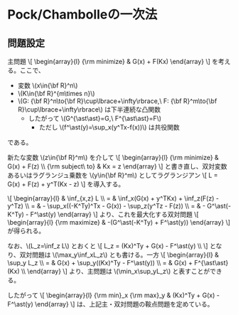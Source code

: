 # Pock/Chambolleの一次法

## 問題設定

主問題
\\[
    \begin{array}{l}
    {\rm minimize} & G(x) + F(Kx)
    \end{array}
\\]
を考える。ここで、
* 変数 \\(x\in{\bf R}^n\\)
* \\(K\in{\bf R}^{m\times n}\\)
* \\(G: {\bf R}^n\to{\bf R}\cup\lbrace+\infty\rbrace,\ F: {\bf R}^m\to{\bf R}\cup\lbrace+\infty\rbrace\\)
  は下半連続な凸関数
  * したがって \\(G^{\ast\ast}=G,\ F^{\ast\ast}=F\\)
    * ただし \\(f^\ast(y)=\sup_x(y^Tx-f(x))\\) は共役関数

である。

新たな変数 \\(z\in{\bf R}^m\\) を介して
\\[
    \begin{array}{l}
    {\rm minimize} & G(x) + F(z) \\\\
    {\rm subject\ to} & Kx = z
    \end{array}
\\]
と書き直し、双対変数あるいはラグランジュ乗数を \\(y\in{\bf R}^m\\) としてラグランジアン
\\[
    L = G(x) + F(z) + y^T(Kx - z)
\\]
を導入する。

\\[
    \begin{array}{l}
    & \inf_{x,z} L \\\\
    = & \inf_x(G(x) + y^TKx) + \inf_z(F(z) - y^Tz) \\\\
    = & - \sup_x((-K^Ty)^Tx - G(x)) - \sup_z(y^Tz - F(z)) \\\\
    = & - G^\ast(-K^Ty) - F^\ast(y)
    \end{array}
\\]
より、これを最大化する双対問題
\\[
    \begin{array}{l}
    {\rm maximize} & -(G^\ast(-K^Ty) + F^\ast(y))
    \end{array}
\\]
が得られる。

なお、\\(L_z=\inf_z L\\) とおくと
\\[
    L_z = (Kx)^Ty + G(x) - F^\ast(y) \\\\
\\]
となり、双対問題は \\(\max_y\inf_xL_z\\) とも書ける。一方
\\[
    \begin{array}{l}
    & \sup_y L_z \\\\
    = & G(x) + \sup_y((Kx)^Ty - F^\ast(y)) \\\\
    = & G(x) + F^{\ast\ast}(Kx) \\\\
    \end{array}
\\]
より、主問題は \\(\min_x\sup_yL_z\\) と表すことができる。

したがって
\\[
    \begin{array}{l}
    {\rm min}_x {\rm max}_y & (Kx)^Ty + G(x) - F^\ast(y)
    \end{array}
\\]
は、上記主・双対問題の鞍点問題を定めている。

